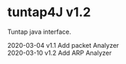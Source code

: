 # tuntap4J v1.2
Tuntap java interface. 

2020-03-04 v1.1 Add packet Analyzer  
2020-03-10 v1.2 Add ARP Analyzer
